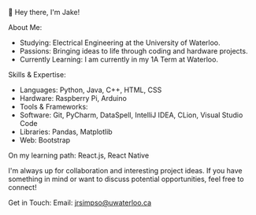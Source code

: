👋 Hey there, I'm Jake!

About Me:
* Studying: Electrical Engineering at the University of Waterloo.
* Passions: Bringing ideas to life through coding and hardware projects.
* Currently Learning: I am currently in my 1A Term at Waterloo.

Skills & Expertise:
* Languages: Python, Java, C++, HTML, CSS
* Hardware: Raspberry Pi, Arduino
* Tools & Frameworks:
* Software: Git, PyCharm, DataSpell, IntelliJ IDEA, CLion, Visual Studio Code
* Libraries: Pandas, Matplotlib
* Web: Bootstrap

On my learning path: React.js, React Native

I'm always up for collaboration and interesting project ideas. If you have something in mind or want to discuss potential opportunities, feel free to connect!

Get in Touch:
Email: jrsimpso@uwaterloo.ca
